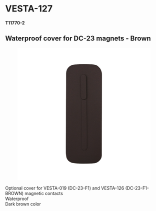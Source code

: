 # VESTA-127

#### T11770-2

## Waterproof cover for DC-23 magnets - Brown

<figure><img src=".gitbook/assets/image (6) (1) (1) (1).png" alt=""><figcaption></figcaption></figure>

Optional cover for VESTA-019 (DC-23-F1) and VESTA-126 (DC-23-F1-BROWN) magnetic contacts
\
Waterproof
\
Dark brown color
